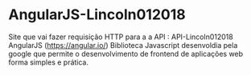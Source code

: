 # AngularJS-Lincoln012018
Site que vai fazer requisição HTTP para a a API : API-Lincoln012018  AngularJS (https://angular.io/) Biblioteca Javascript desenvoldia pela google que permite o desenvolvimento de frontend de aplicações web forma simples e prática.
